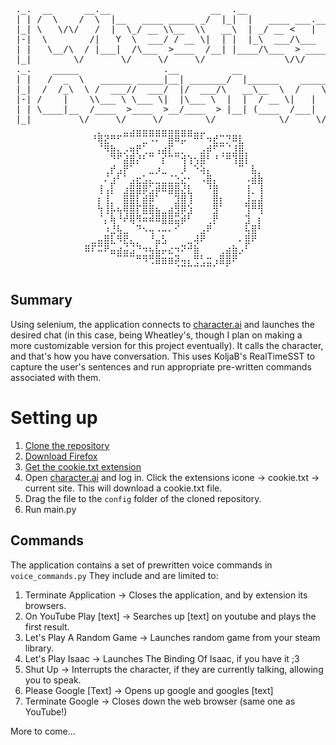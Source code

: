 
<pre>
 ._.  __      __.__                   __  .__                       ._. 
 | | /  \    /  \  |__   ____ _____ _/  |_|  |   ____ ___.__.       | | 
 |_| \   \/\/   /  |  \_/ __ \\__  \\   __\  | _/ __ <   |  |       |_| 
 |-|  \        /|   Y  \  ___/ / __ \|  | |  |_\  ___/\___  |       |-| 
 | |   \__/\  / |___|  /\___  >____  /__| |____/\___  > ____|       | | 
 |_|        \/       \/     \/     \/               \/\/            |_| 
 ._.    _____                .__          __                 __     ._. 
 | |   /  _  \   ______ _____|__| _______/  |______    _____/  |_   | | 
 |_|  /  /_\  \ /  ___//  ___/  |/  ___/\   __\__  \  /    \   __\  |_| 
 |-| /    |    \\___ \ \___ \|  |\___ \  |  |  / __ \|   |  \  |    |-| 
 | | \____|__  /____  >____  >__/____  > |__| (____  /___|  /__|    | | 
 |_|         \/     \/     \/        \/            \/     \/        |_| 
              ⠀⠀⡀⠀⠀⠀⣀⣠⣤⣤⣤⣤⣤⣤⣤⣤⣤⣀⣀⠀⠀⠀⠀⠀⠀⠀⠀⠀
              ⠀⠘⢿⣝⠛⠋⠉⠉⠉⣉⠩⠍⠉⣿⠿⡭⠉⠛⠃⠲⣞⣉⡙⠿⣇⠀⠀⠀
              ⠀⠀⠈⠻⣷⣄⡠⢶⡟⢁⣀⢠⣴⡏⣀⡀⠀⠀⣠⡾⠋⢉⣈⣸⣿⡀⠀⠀
              ⠀⠀⠀⠀⠙⠋⣼⣿⡜⠃⠉⠀⡎⠉⠉⢺⢱⢢⣿⠃⠘⠈⠛⢹⣿⡇⠀⠀
              ⠀⠀⠀⢀⡞⣠⡟⠁⠀⠀⣀⡰⣀⠀⠀⡸⠀⠑⢵⡄⠀⠀⠀⠀⠉⠀⣧⡀
              ⠀⠀⠀⠌⣰⠃⠁⣠⣖⣡⣄⣀⣀⣈⣑⣔⠂⠀⠠⣿⡄⠀⠀⠀⠀⠠⣾⣷
              ⠀⠀⢸⢠⡇⠀⣰⣿⣿⡿⣡⡾⠿⣿⣿⣜⣇⠀⠀⠘⣿⠀⠀⠀⠀⢸⡀⢸
              ⠀⠀⡆⢸⡀⠀⣿⣿⡇⣾⡿⠁⠀⠀⣹⣿⢸⠀⠀⠀⣿⡆⠀⠀⠀⣸⣤⣼
              ⠀⠀⢳⢸⡧⢦⢿⣿⡏⣿⣿⣦⣀⣴⣻⡿⣱⠀⠀⠀⣻⠁⠀⠀⠀⢹⠛⢻
              ⠀⠀⠈⡄⢷⠘⠞⢿⠻⠶⠾⠿⣿⣿⣭⡾⠃⠀⠀⢀⡟⠀⠀⠀⠀⣹⠀⡆
              ⠀⠀⠀⠰⣘⢧⣀⠀⠙⠢⢤⠠⠤⠄⠊⠀⠀⠀⣠⠟⠀⠀⠀⠀⠀⢧⣿⠃
              ⠀⣀⣤⣿⣇⠻⣟⣄⡀⠀⠘⣤⣣⠀⠀⠀⣀⢼⠟⠀⠀⠀⠀⠀⠄⣿⠟⠀
              ⠿⠏⠭⠟⣤⣴⣬⣨⠙⠲⢦⣧⡤⣔⠲⠝⠚⣷⠀⠀⠀⢀⣴⣷⡠⠃⠀⠀
              ⠀⠀⠀⠀⠀⠉⠉⠉⠛⠻⢛⣿⣶⣶⡽⢤⡄⢛⢃⣒⢠⣿⣿⠟⠀⠀⠀⠀
              ⠀⠀⠀⠀⠀⠀⠀⠀⠀⠀⠀⠀⠀⠀⠈⠉⠉⠉⠉⠉⠁⠀⠁⠀⠀⠀⠀⠀
</pre>

## Summary
Using selenium, the application connects to [character.ai](https://www.character.ai) and launches the desired chat 
(in this case, being Wheatley's, though I plan on making a more customizable version for this project eventually). 
It calls the character, and that's how you have conversation. This uses KoljaB's RealTimeSST to capture the user's sentences
and run appropriate pre-written commands associated with them.

# Setting up
1. [Clone the repository](https://github.com/vorkutavorkutlag/wheatley-assistant.git)
2. [Download Firefox](https://www.mozilla.org/en-US/firefox/new/)
3. [Get the cookie.txt extension](https://addons.mozilla.org/en-US/firefox/addon/cookies-txt/)
4. Open [character.ai](https://www.character.ai) and log in. Click the extensions icone -> cookie.txt -> current site. This will download a cookie.txt file.
5. Drag the file to the `config` folder of the cloned repository.
6. Run main.py

## Commands 
The application contains a set of prewritten voice commands in `voice_commands.py`
They include and are limited to:
1. Terminate Application -> Closes the application, and by extension its browsers.
2. On YouTube Play [text] -> Searches up [text] on youtube and plays the first result.
3. Let's Play A Random Game -> Launches random game from your steam library.
4. Let's Play Isaac -> Launches The Binding Of Isaac, if you have it ;3
5. Shut Up -> Interrupts the character, if they are currently talking, allowing you to speak.
6. Please Google [Text] -> Opens up google and googles [text]
7. Terminate Google -> Closes down the web browser (same one as YouTube!)

More to come...
